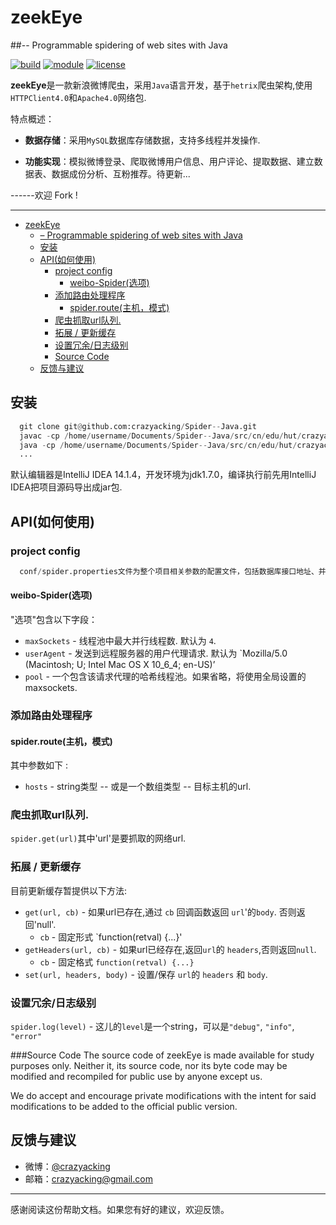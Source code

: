 # zeekEye
##-- Programmable spidering of web sites with Java


[![build](https://img.shields.io/codeship/d6c1ddd0-16a3-0132-5f85-2e35c05e22b1/master.svg)](https://github.com/crazyacking/Spider--Java/tree/master/src/cn/edu/hut/crazyacking/spider)
[![module](https://img.shields.io/puppetforge/mc/camptocamp.svg)](https://github.com/crazyacking/Spider--Java/tree/master/src/cn/edu/hut/crazyacking/spider)
[![license](https://img.shields.io/crates/l/rustc-serialize.svg)](https://github.com/crazyacking/Spider--Java/tree/master/.idea)

**zeekEye**是一款新浪微博爬虫，采用`Java`语言开发，基于`hetrix`爬虫架构,使用`HTTPClient4.0`和`Apache4.0`网络包.

特点概述：

- **数据存储**：采用`MySQL`数据库存储数据，支持多线程并发操作.

- **功能实现**：模拟微博登录、爬取微博用户信息、用户评论、提取数据、建立数据表、数据成份分析、互粉推荐。待更新... 

------欢迎 Fork !

-------------------
<div><div class="toc"><div class="toc">
<ul>
<li><a href="#zeekeye">zeekEye</a><ul>
<li><a href="#programmable-spidering-of-web-sites-with-java">– Programmable spidering of web sites with Java</a></li>
<li><a href="#安装">安装</a></li>
<li><a href="#api如何使用">API(如何使用)</a><ul>
<li><a href="#project config">project config</a><ul>
<li><a href="#weibo-spider选项">weibo-Spider(选项)</a></li>
</ul>
</li>
<li><a href="#添加路由处理程序">添加路由处理程序</a><ul>
<li><a href="#spiderroute主机模式">spider.route(主机，模式)</a></li>
</ul>
</li>
<li><a href="#爬虫抓取url队列">爬虫抓取url队列.</a></li>
<li><a href="#拓展-更新缓存">拓展 / 更新缓存</a></li>
<li><a href="#设置冗余日志级别">设置冗余/日志级别</a></li>
<li><a href="#source-code">Source Code</a></li>
</ul>
</li>
<li><a href="#反馈与建议">反馈与建议</a></li>
</ul>
</li>
</ul>

## 安装

``` python
  git clone git@github.com:crazyacking/Spider--Java.git
  javac -cp /home/username/Documents/Spider--Java/src/cn/edu/hut/crazyacking/spider/Spider.jar  WeiboSpiderStarter.java
  java -cp /home/username/Documents/Spider--Java/src/cn/edu/hut/crazyacking/spider/Spider.jar : WeiboSpiderStarter
  ...
```
默认编辑器是IntelliJ IDEA 14.1.4，开发环境为jdk1.7.0，编译执行前先用IntelliJ IDEA把项目源码导出成jar包.
## API(如何使用)
### project config
``` python
  conf/spider.properties文件为整个项目相关参数的配置文件，包括数据库接口地址、并行线程、爬取数量上限的配置等.
```

#### weibo-Spider(选项)

"选项"包含以下字段：
* `maxSockets` - 线程池中最大并行线程数. 默认为 `4`.
* `userAgent` - 发送到远程服务器的用户代理请求. 默认为 `Mozilla/5.0 (Macintosh; U; Intel Mac OS X 10_6_4; en-US)’
* `pool` - 一个包含该请求代理的哈希线程池。如果省略，将使用全局设置的maxsockets.

### 添加路由处理程序

#### spider.route(主机，模式)
其中参数如下 :

* `hosts` - string类型 -- 或是一个数组类型 -- 目标主机的url.

### 爬虫抓取url队列.

`spider.get(url)`其中'url'是要抓取的网络url.

### 拓展 / 更新缓存

目前更新缓存暂提供以下方法:

* `get(url, cb)` - 如果url已存在,通过 `cb` 回调函数返回 `url`'的`body`. 否则返回'null'.
  * `cb` - 固定形式 `function(retval) {...}'
* `getHeaders(url, cb)` - 如果url已经存在,返回`url`的 `headers`,否则返回`null`.
  * `cb` - 固定格式 `function(retval) {...}`
* `set(url, headers, body)` - 设置/保存 `url`的 `headers` 和 `body`.

### 设置冗余/日志级别
`spider.log(level)` - 这儿的`level`是一个string，可以是`"debug"`, `"info"`, `"error"`

###Source Code
The source code of zeekEye is made available for study purposes only. Neither it, its source code, nor its byte code may be modified and recompiled for public use by anyone except us.

We do accept and encourage private modifications with the intent for said modifications to be added to the official public version.


## 反馈与建议
- 微博：[@crazyacking](http://weibo.com/u/3736544454)
- 邮箱：<crazyacking@gmail.com>

---------
感谢阅读这份帮助文档。如果您有好的建议，欢迎反馈。
